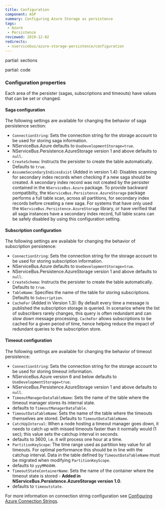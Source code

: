```yaml
---
title: Configuration
component: ASP
summary: Configuring Azure Storage as persistence
tags:
 - Azure
 - Persistence
reviewed: 2019-12-02
redirects:
 - nservicebus/azure-storage-persistence/configuration
---
```


partial: sections

partial: code

### Configuration properties

Each area of the persister (sagas, subscriptions and timeouts) have values that can be set or changed.

#### Saga configuration
 
The following settings are available for changing the behavior of saga persistence section:

 * `ConnectionString`: Sets the connection string for the storage account to be used for storing saga information.
  * NServiceBus.Azure defaults to `UseDevelopmentStorage=true`.
  * NServiceBus.Persistence.AzureStorage version 1 and above defaults to `null`.
 * `CreateSchema`: Instructs the persister to create the table automatically. Defaults to `true`.
 * `AssumeSecondaryIndicesExist` (Added in version 1.4): Disables scanning for secondary index records when checking if a new saga should be created. A secondary index record was not created by the persister contained in the `NServiceBus.Azure` package. To provide backward compatibilty, the `NServiceBus.Persistence.AzureStorage` package performs a full table scan, across all partitions, for secondary index records before creating a new saga. For systems that have only used the `NServiceBus.Persistence.AzureStorage` library, or have verified that all saga instances have a secondary index record, full table scans can be safely disabled by using this configuration setting.

#### Subscription configuration

The following settings are available for changing the behavior of subscription persistence:

 * `ConnectionString`: Sets the connection string for the storage account to be used for storing subscription information.
  * NServiceBus.Azure defaults to `UseDevelopmentStorage=true`.
  * NServiceBus.Persistence.AzureStorage version 1 and above defaults to `null`.
 * `CreateSchema`: Instructs the persister to create the table automatically. Defaults to `true`.
 * `TableName`: Specifies the name of the table for storing subscriptions. Defaults to `Subscription`.
 * `CacheFor` (Added in Version 1.3): By default every time a message is published the subscription storage is queried. In scenarios where the list of subscribers rarely changes, this query is often redundant and can slow down message processing. `CacheFor` allows subscriptions to be cached for a given period of time, hence helping reduce the impact of redundant queries to the subscription store.


#### Timeout configuration

The following settings are available for changing the behavior of timeout persistence:

 * `ConnectionString`: Sets the connection string for the storage account to be used for storing timeout information.
  * NServiceBus.Azure version 6 and below defaults to `UseDevelopmentStorage=true`.
  * NServiceBus.Persistence.AzureStorage version 1 and above defaults to `null`.
 * `TimeoutManagerDataTableName`: Sets the name of the table where the timeout manager stores its internal state.
  * defaults to `TimeoutManagerDataTable`.
 * `TimeoutDataTableName`: Sets the name of the table where the timeouts themselves are stored. Defaults to `TimeoutDataTableName`.
 * `CatchUpInterval`: When a node hosting a timeout manager goes down, it needs to catch up with missed timeouts faster than it normally would (1 sec); this value sets the catchup interval in seconds.
  * defaults to 3600, i.e. it will process one hour at a time.
 * `PartitionKeyScope`: The time range used as partition key value for all timeouts. For optimal performance this should be in line with the catchup interval. Data in the table defined by `TimeoutDataTableName` must be migrated when modifying `PartitionKeyScope`.
  * defaults to `yyyMMddHH`.
 * `TimeoutStateContainerName`: Sets the name of the container where the timeout state is stored - **Added in NServiceBus.Persistence.AzureStorage version 1.0**.
  * defaults to `timeoutstate`.

For more information on connection string configuration see [Configuring Azure Connection Strings](https://docs.microsoft.com/en-us/azure/storage/storage-configure-connection-string).

